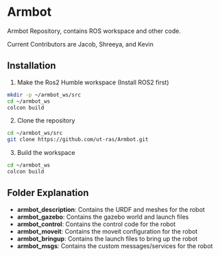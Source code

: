 # Armbot
Armbot Repository, contains ROS workspace and other code.

Current Contributors are Jacob, Shreeya, and Kevin


## Installation
1. Make the Ros2 Humble workspace (Install ROS2 first)
```bash
mkdir -p ~/armbot_ws/src
cd ~/armbot_ws
colcon build
```
2. Clone the repository
```bash
cd ~/armbot_ws/src 
git clone https://github.com/ut-ras/Armbot.git
```
3. Build the workspace
```bash
cd ~/armbot_ws
colcon build
```

## Folder Explanation
- **armbot_description**: Contains the URDF and meshes for the robot
- **armbot_gazebo**: Contains the gazebo world and launch files
- **armbot_control**: Contains the control code for the robot
- **armbot_moveit**: Contains the moveit configuration for the robot
- **armbot_bringup**: Contains the launch files to bring up the robot
- **armbot_msgs**: Contains the custom messages/services for the robot
